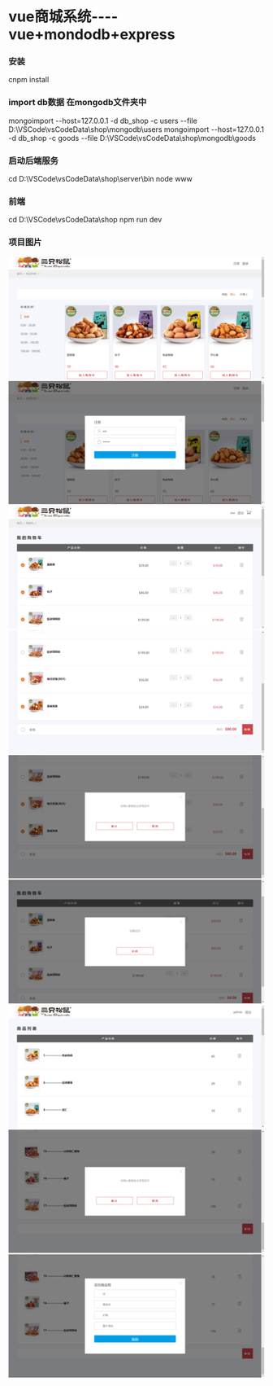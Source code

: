 # vue商城系统----vue+mondodb+express

### 安装
cnpm install

### import db数据 在mongodb文件夹中
mongoimport --host=127.0.0.1 -d db_shop -c users --file D:\VSCode\vsCodeData\shop\mongodb\users
mongoimport --host=127.0.0.1 -d db_shop -c goods --file D:\VSCode\vsCodeData\shop\mongodb\goods

### 启动后端服务
cd D:\VSCode\vsCodeData\shop\server\bin
node www

### 前端
cd D:\VSCode\vsCodeData\shop
npm run dev

### 项目图片
![](/show/1.png)
![](/show/2.png)
![](/show/3.png)
![](/show/4.png)
![](/show/5.png)
![](/show/6.png)
![](/show/7.png)
![](/show/8.png)
![](/show/9.png)
